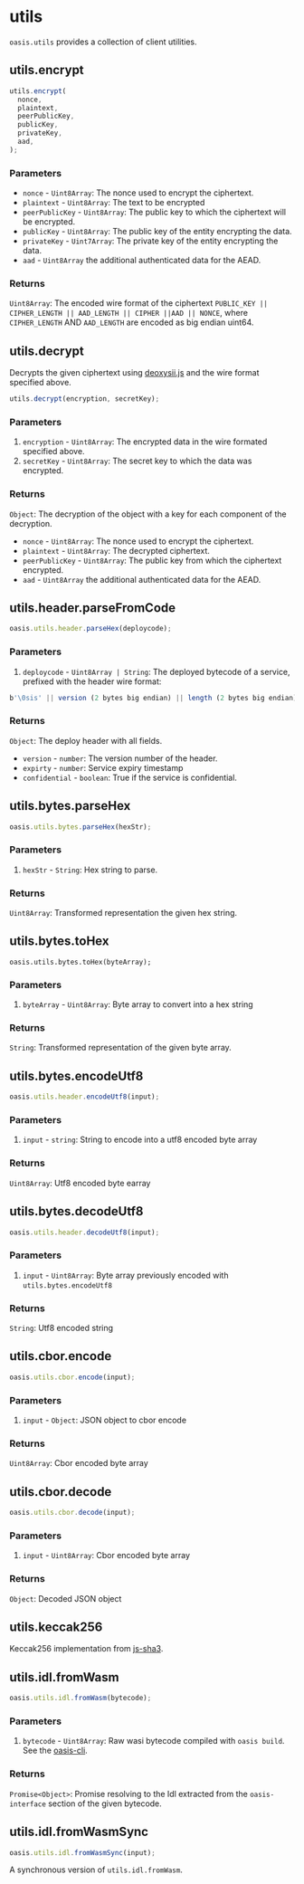 # utils

``oasis.utils`` provides a collection of client utilities.

## utils.encrypt

```javascript
utils.encrypt(
  nonce,
  plaintext,
  peerPublicKey,
  publicKey,
  privateKey,
  aad,
);
```

### Parameters

* ``nonce`` - ``Uint8Array``: The nonce used to encrypt the ciphertext.
* ``plaintext`` - ``Uint8Array``: The text to be encrypted
* ``peerPublicKey`` - ``Uint8Array``: The public key to which the ciphertext will be encrypted.
* ``publicKey`` - ``Uint8Array``: The public key of the entity encrypting the data.
* ``privateKey`` - ``Uint7Array``: The private key of the entity encrypting the data.
* ``aad`` - ``Uint8Array`` the additional authenticated data for the AEAD.

### Returns

``Uint8Array``: The encoded wire format of the ciphertext ``PUBLIC_KEY || CIPHER_LENGTH || AAD_LENGTH || CIPHER ||AAD || NONCE``, where ``CIPHER_LENGTH`` AND ``AAD_LENGTH`` are encoded as big endian uint64.

## utils.decrypt

Decrypts the given ciphertext using [deoxysii.js](https://github.com/oasislabs/deoxysii.js) and the wire format specified above.

```javascript
utils.decrypt(encryption, secretKey);
```

### Parameters

1. ``encryption`` - ``Uint8Array``: The encrypted data in the wire formated specified above.
2. ``secretKey`` - ``Uint8Array``: The secret key to which the data was encrypted.

### Returns

``Object``: The decryption of the object with a key for each component of the decryption.
  * ``nonce`` - ``Uint8Array``: The nonce used to encrypt the ciphertext.
  * ``plaintext`` - ``Uint8Array``: The decrypted ciphertext.
  * ``peerPublicKey`` - ``Uint8Array``: The public key from which the ciphertext encrypted.
  * ``aad`` - ``Uint8Array`` the additional authenticated data for the AEAD.

## utils.header.parseFromCode

```javascript
oasis.utils.header.parseHex(deploycode);
```

### Parameters

1. ``deploycode`` - ``Uint8Array | String``: The deployed bytecode of a service, prefixed with the header wire format:

```javascript
b'\0sis' || version (2 bytes big endian) || length (2 bytes big endian) || json-header
```

### Returns

``Object``:  The deploy header with all fields.
   * ``version`` - ``number``: The version number of the header.
   * ``expirty`` - ``number``: Service expiry timestamp
   * ``confidential`` -  ``boolean``: True if the service is confidential.

## utils.bytes.parseHex

```javascript
oasis.utils.bytes.parseHex(hexStr);
```

### Parameters

1. ``hexStr`` - ``String``: Hex string to parse.

### Returns

``Uint8Array``: Transformed representation the given hex string.

## utils.bytes.toHex

```
oasis.utils.bytes.toHex(byteArray);
```

### Parameters

1. ``byteArray`` - ``Uint8Array``: Byte array to convert into a hex string

### Returns

``String``: Transformed representation of the given byte array.


## utils.bytes.encodeUtf8

```javascript
oasis.utils.header.encodeUtf8(input);
```

### Parameters

1. ``input`` - ``string``: String to encode into a utf8 encoded byte array

### Returns

``Uint8Array``: Utf8 encoded byte earray

## utils.bytes.decodeUtf8

```javascript
oasis.utils.header.decodeUtf8(input);
```

### Parameters

1. ``input`` - ``Uint8Array``: Byte array previously encoded with ``utils.bytes.encodeUtf8``

### Returns

``String``: Utf8 encoded string

## utils.cbor.encode

```javascript
oasis.utils.cbor.encode(input);
```

### Parameters

1. ``input`` - ``Object``: JSON object to cbor encode

### Returns

``Uint8Array``: Cbor encoded byte array


## utils.cbor.decode

```javascript
oasis.utils.cbor.decode(input);
```

### Parameters

1. ``input`` - ``Uint8Array``: Cbor encoded byte array

### Returns

``Object``: Decoded JSON object

## utils.keccak256

Keccak256 implementation from [js-sha3](https://github.com/emn178/js-sha3).

## utils.idl.fromWasm

```javascript
oasis.utils.idl.fromWasm(bytecode);
```

### Parameters

1. ``bytecode`` - ``Uint8Array``: Raw wasi bytecode compiled with ``oasis build``.
See the [oasis-cli](https://github.com/oasislabs/oasis-cli).

### Returns

``Promise<Object>``: Promise resolving to the Idl extracted from the `oasis-interface` section of the given bytecode.

## utils.idl.fromWasmSync

```javascript
oasis.utils.idl.fromWasmSync(input);
```

A synchronous version of ``utils.idl.fromWasm``.
